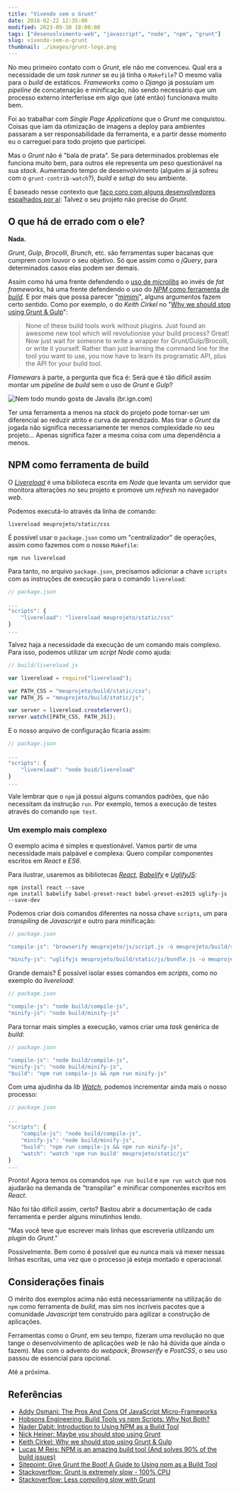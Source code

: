 ```yaml
---
title: "Vivendo sem o Grunt"
date: 2016-02-22 12:35:00
modified: 2023-09-30 18:00:00
tags: ["desenvolvimento-web", "javascript", "node", "npm", "grunt"]
slug: vivendo-sem-o-grunt
thumbnail: ./images/grunt-logo.png
---
```


No meu primeiro contato com o _Grunt_, ele não me convenceu. Qual era a
necessidade de um _task runner_ se eu já tinha o `Makefile`? O mesmo valia
para o _build_ de estáticos. _Frameworks_ como o _Django_ já possuíam um
_pipeline_ de concatenação e minificação, não sendo necessário que um processo
externo interferisse em algo que (até então) funcionava muito bem.

Foi ao trabalhar com _Single Page Applications_ que o _Grunt_ me conquistou.
Coisas que iam da otimização de imagens a deploy para ambientes passaram a
ser responsabilidade da ferramenta, e a partir desse momento eu o carreguei
para todo projeto que participei.

Mas o _Grunt_ não é "bala de prata". Se para determinados problemas ele funciona
muito bem, para outros ele representa um peso questionável na sua _stack_. Aumentando
tempo de desenvolvimento (alguém aí já sofreu com o `grunt-contrib-watch`?),
_build_ e _setup_ do seu ambiente.

É baseado nesse contexto que [faço coro com alguns desenvolvedores espalhados por aí](https://www.google.com.br/search?q=stop%20using%20grunt&oq=stop%20using%20grunt&aqs=chrome..69i57j0l5.1498j0j7&sourceid=chrome&es_sm=91&ie=UTF-8 "Stop using Grunt"):
Talvez o seu projeto não precise do _Grunt_.

## O que há de errado com o ele?

**Nada.**

_Grunt_, _Gulp_, _Brocolli_, _Brunch_, etc. são ferramentas super bacanas que
cumprem com louvor o seu objetivo. Só que assim como o _jQuery_, para
determinados casos elas podem ser demais.

Assim como há uma frente defendendo o [uso de _microlibs_](http://www.codemag.com/article/1501101 "Why Micro JavaScript Library Should Be Used in Your Next Application")
ao invés de _fat frameworks_, há uma frente defendendo o uso do [_NPM_ como ferramenta de _build_](http://www.sitepoint.com/guide-to-npm-as-a-build-tool/ "Give Grunt the Boot! A Guide to Using npm as a Build Tool").
E por mais que possa parecer "[mimimi](https://www.youtube.com/watch?v=tSUtPkJhvOU "Chora mais")",
alguns argumentos fazem certo sentido. Como por exemplo, o do
_Keith Cirkel_ no "[Why we should stop using Grunt & Gulp](http://blog.keithcirkel.co.uk/why-we-should-stop-using-grunt/ "Você deveria parar de usar Grunt")":

> None of these build tools work without plugins. Just found an awesome new
> tool which will revolutionise your build process? Great! Now just wait for
> someone to write a wrapper for Grunt/Gulp/Brocolli, or write it yourself.
> Rather than just learning the command line for the tool you want to use,
> you now have to learn its programatic API, plus the API for your build tool.

_Flamewars_ à parte, a pergunta que fica é: Será que é tão difícil assim
montar um _pipeline_ de _build_ sem o uso de _Grunt_ e _Gulp_?

![Nem todo mundo gosta de Javalis (br.ign.com)](/media/king-baratheon.jpg "Nem todo mundo gosta de Javalis (br.ign.com)")

Ter uma ferramenta a menos na _stack_ do projeto pode tornar-ser um diferencial
ao reduzir atrito e curva de aprendizado. Mas tirar o _Grunt_ da jogada não
significa necessariamente ter menos complexidade no seu projeto...
Apenas significa fazer a mesma coisa com uma dependência a menos.

## NPM como ferramenta de build

O _[Livereload](https://www.npmjs.com/package/livereload "LiveReload server")_
é uma biblioteca escrita em _Node_ que levanta um servidor que monitora alterações
no seu projeto e promove um _refresh_ no navegador _web_.

Podemos executá-lo através da linha de comando:

```text
livereload meuprojeto/static/css
```

É possível usar o `package.json` como um "centralizador" de operações, assim
como fazemos com o nosso `Makefile`:

```text
npm run livereload
```

Para tanto, no arquivo `package.json`, precisamos adicionar a chave `scripts`
com as instruções de execução para o comando `livereload`:

```javascript
// package.json

...
"scripts": {
    "livereload": "livereload meuprojeto/static/css"
}
...
```

Talvez haja a necessidade da execução de um comando mais complexo. Para isso,
podemos utilizar um _script_ _Node_ como ajuda:

```javascript
// build/livereload.js

var livereload = require("livereload");

var PATH_CSS = "meuprojeto/build/static/css";
var PATH_JS = "meuprojeto/build/static/js";

var server = livereload.createServer();
server.watch([PATH_CSS, PATH_JS]);
```

E o nosso arquivo de configuração ficaria assim:

```javascript
// package.json

...
"scripts": {
    "livereload": "node buid/livereload"
}
...
```

Vale lembrar que o `npm` já possui alguns comandos padrões, que não necessitam
da instrução `run`. Por exemplo, temos a execução de testes através do comando `npm test`.

### Um exemplo mais complexo

O exemplo acima é simples e questionável. Vamos partir de uma necessidade
mais palpável e complexa: Quero compilar componentes escritos em _React_ e _ES6_.

Para ilustrar, usaremos as bibliotecas _[React](https://facebook.github.io/react/ "A Javascript library for building UI")_,
_[Babelify](https://github.com/babel/babelify "Browserify transform for Babel")_ e
_[UglifyJS](https://github.com/mishoo/UglifyJS2 "JavaScript parser / mangler / compressor / beautifier toolkit")_:

```text
npm install react --save
npm install babelify babel-preset-react babel-preset-es2015 uglify-js --save-dev
```

Podemos criar dois comandos diferentes na nossa chave `scripts`, um para
_transpiling_ de _Javascript_ e outro para minificação:

```javascript
// package.json

"compile-js": "browserify meuprojeto/js/script.js -o meuprojeto/build/static/js/bundle.js -t [ babelify --presets [ es2015 react ] ]",

"minify-js": "uglifyjs meuprojeto/build/static/js/bundle.js -o meuprojeto/build/static/js/bundle.min.js"
```

Grande demais? É possível isolar esses comandos em _scripts_, como no exemplo do _livereload_:

```javascript
// package.json

"compile-js": "node build/compile-js",
"minify-js": "node build/minify-js"
```

Para tornar mais simples a execução, vamos criar uma _task_ genérica de _build_:

```javascript
// package.json

"compile-js": "node build/compile-js",
"minify-js": "node build/minify-js",
"build": "npm run compile-js && npm run minify-js"
```

Com uma ajudinha da _lib_ _[Watch](https://www.npmjs.com/package/watch "Utilities for watching file trees")_,
podemos incrementar ainda mais o nosso processo:

```javascript
// package.json

...
"scripts": {
    "compile-js": "node build/compile-js",
    "minify-js": "node build/minify-js",
    "build": "npm run compile-js && npm run minify-js",
    "watch": "watch 'npm run build' meuprojeto/static/js"
}
...
```

Pronto! Agora temos os comandos `npm run build` e `npm run watch` que nos ajudarão na demanda
de "transpilar" e minificar componentes escritos em _React_.

Não foi tão difícil assim, certo? Bastou abrir a documentação de
cada ferramenta e perder alguns minutinhos lendo.

"Mas você teve que escrever mais linhas que escreveria utilizando um _plugin_
do _Grunt_."

Possivelmente. Bem como é possível que eu nunca mais vá mexer nessas linhas escritas,
uma vez que o processo já esteja montado e operacional.

## Considerações finais

O mérito dos exemplos acima não está necessariamente na utilização do `npm`
como ferramenta de _build_, mas sim nos incríveis pacotes que a comunidade
_Javascript_ tem construído para agilizar a construção de aplicações.

Ferramentas como o _Grunt_, em seu tempo, fizeram uma revolução no que tange o
desenvolvimento de aplicações _web_ (e não há dúvida que ainda o fazem).
Mas com o advento do _webpack_, _Browserify_ e _PostCSS_,
o seu uso passou de essencial para opcional.

Até a próxima.

## Referências

- [Addy Osmani: The Pros And Cons Of JavaScript Micro-Frameworks](https://addyosmani.com/blog/prosconsmicroframeworks/)
- [Hobsons Engineering: Build Tools vs npm Scripts: Why Not Both?](http://engineering.hobsons.com/2015/06/26/build-tools-vs-npm-scripts-why-not-both/)
- [Nader Dabit: Introduction to Using NPM as a Build Tool](https://medium.com/@dabit3/introduction-to-using-npm-as-a-build-tool-b41076f488b0#.hc5o17p1p)
- [Nick Heiner: Maybe you should stop using Grunt](https://medium.com/@nickheiner/maybe-you-should-stop-using-grunt-40ac57fd6ad9#.cpc7pdvwr)
- [Keith Cirkel: Why we should stop using Grunt & Gulp](http://blog.keithcirkel.co.uk/why-we-should-stop-using-grunt/)
- [Lucas M Reis: NPM is an amazing build tool (And solves 90% of the build issues)](http://lucasmreis.github.io/blog/npm-is-an-amazing-build-tool/)
- [Sitepoint: Give Grunt the Boot! A Guide to Using npm as a Build Tool](http://www.sitepoint.com/guide-to-npm-as-a-build-tool/)
- [Stackoverflow: Grunt is extremely slow - 100% CPU](http://stackoverflow.com/questions/28503800/grunt-is-extremely-slow-100-cpu)
- [Stackoverflow: Less compiling slow with Grunt](http://stackoverflow.com/questions/29244671/less-compiling-slow-with-grunt)
